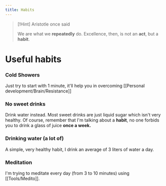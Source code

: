 ```yaml
---
title: Habits
---
```


> [!Hint] Aristotle once said
> 
> We are what we **repeatedly** do. Excellence, then, is not an **act**, but a **habit**.

 
 # Useful habits
 
### Cold Showers
Just try to start with 1 minute, it'll help you in overcoming [[Personal development/Brain/Resistance]]

### No sweet drinks
Drink water instead.  Most sweet drinks are just liquid sugar which isn't very healthy. Of course, remember that I'm talking about a **habit**, no one forbids you to drink a glass of juice **once a week.**

### Drinking water (a lot of)
A simple, very healthy habit, I drink an average of 3 liters of water a day.

### Meditation
I'm trying to meditate every day (from 3 to 10 minutes) using [[Tools/Medito]].